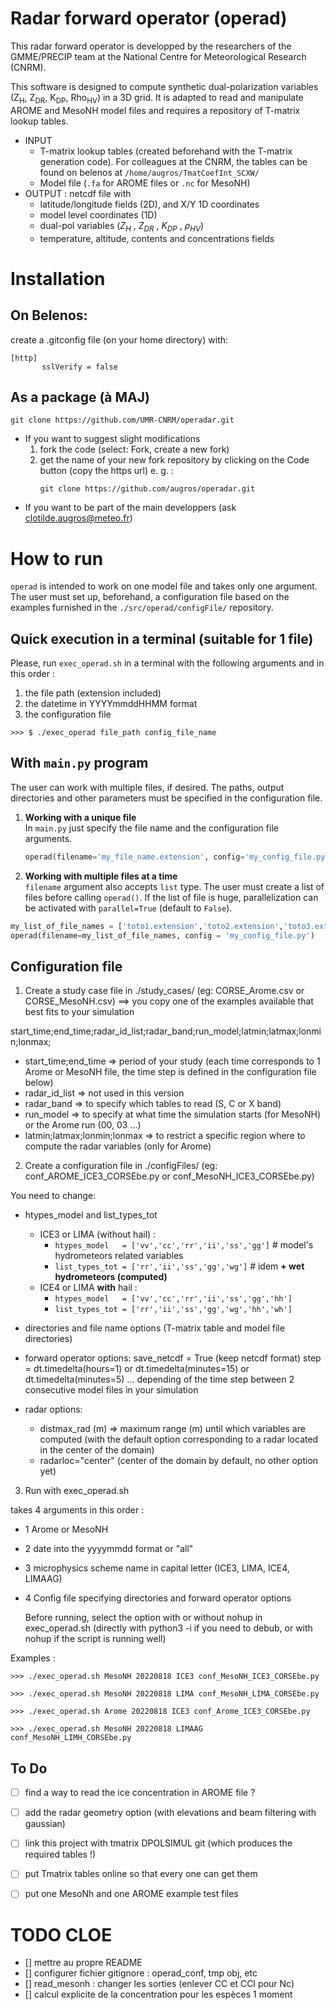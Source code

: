 # Radar forward operator (operad)
This radar forward operator is developped by the researchers of the GMME/PRECIP team at the National Centre for Meteorological Research (CNRM).

This software is designed to compute synthetic dual-polarization variables (Z<sub>H</sub>, Z<sub>DR</sub>, K<sub>DP</sub>, Rho<sub>HV</sub>) in a 3D grid.
It is adapted to read and manipulate AROME and MesoNH model files and requires a repository of T-matrix lookup tables.

* INPUT
  * T-matrix lookup tables (created beforehand with the T-matrix generation code). For colleagues at the CNRM, the tables can be found on belenos at `/home/augros/TmatCoefInt_SCXW/`
  * Model file (`.fa` for AROME files or `.nc` for MesoNH)
* OUTPUT : netcdf file with
  * latitude/longitude fields (2D), and X/Y 1D coordinates
  * model level coordinates (1D)
  * dual-pol variables ($Z_{H}$ , $Z_{DR}$ , $K_{DP}$ , $\rho_{HV}$)
  * temperature, altitude, contents and concentrations fields

# Installation
## On Belenos: 
create a .gitconfig file (on your home directory) with:

```
[http]
       sslVerify = false
```

## As a package (à MAJ)
```
git clone https://github.com/UMR-CNRM/operadar.git
```

* If you want to suggest slight modifications
  1. fork the code (select: Fork, create a new fork)
  2. get the name of your new fork repository by clicking on the Code button (copy the https url) 
     e. g. :
     ```
     git clone https://github.com/augros/operadar.git 
     ```
* If you want to be part of the main developpers (ask clotilde.augros@meteo.fr)


# How to run
`operad` is intended to work on one model file and takes only one argument. The user must set up, beforehand, a configuration file based on the examples furnished in the `./src/operad/configFile/` repository.

## Quick execution in a terminal (suitable for 1 file)
Please, run `exec_operad.sh` in a terminal with the following arguments and in this order :
1) the file path (extension included)
2) the datetime in YYYYmmddHHMM format
3) the configuration file
```
>>> $ ./exec_operad file_path config_file_name
```
## With `main.py` program
The user can work with multiple files, if desired. The paths, output directories and other parameters must be specified in the configuration file.
1) **Working with a unique file** <br> 
   In `main.py` just specify the file name and the configuration file arguments.
   ```python
   operad(filename='my_file_name.extension', config='my_config_file.py')
   ```
2) **Working with multiple files at a time** <br> 
   `filename` argument also accepts `list` type. The user must create a list of files before calling `operad()`. If the list of file is huge, parallelization can be activated with `parallel=True` (default to `False`).
<!---
PENSER À AJOUTER DANS OPERAD :
+ ARGUMENT SWITCH POUR NE PAS REPETER TMATRICE -> The switch argument will be equal to False after one iteration, so the T-matrix tables are read once. 
+ VERIF DU TYPE DE FILENAME : SI = LISTE ALORS BOUCLE, SINON LANCEMENT OPERAD DIRECT
+ ARGUMENT PARALLEL POUR PARALLELISER LE TRAITEMENT DES FICHIERS
-->
   ```python
   my_list_of_file_names = ['toto1.extension','toto2.extension','toto3.extension']
   operad(filename=my_list_of_file_names, config = 'my_config_file.py')
   ```
   

## Configuration file

1) Create a study case file in ./study_cases/  (eg: CORSE_Arome.csv or CORSE_MesoNH.csv)
   ==> you copy one of the examples available that best fits to your simulation

 start_time;end_time;radar_id_list;radar_band;run_model;latmin;latmax;lonmin;lonmax;

* start_time;end_time => period of your study (each time corresponds to 1 Arome or MesoNH file, the time step is defined in the configuration file below)
* radar_id_list => not used in this version 
* radar_band => to specify which tables to read (S, C or X band)
* run_model => to specify at what time the simulation starts (for MesoNH) or the Arome run (00, 03 ...)
* latmin;latmax;lonmin;lonmax => to restrict a specific region where to compute the radar variables (only for Arome)
        
2) Create a configuration file in ./configFiles/ (eg: conf_AROME_ICE3_CORSEbe.py or conf_MesoNH_ICE3_CORSEbe.py)

You need to change:
<!-- A MODIFIER :
Il n'y a plus htypes marqué en dur dans le fichier de config, c'est intégré au programme
-->
* htypes_model and list_types_tot

   - ICE3 or LIMA (without hail) :
     - `htypes_model   = ['vv','cc','rr','ii','ss','gg']` # model's hydrometeors related variables
     - `list_types_tot = ['rr','ii','ss','gg','wg']`    # idem **+ wet hydrometeors (computed)**
   - ICE4 or LIMA **with** hail :
     - `htypes_model   = ['vv','cc','rr','ii','ss','gg','hh']`
     - `list_types_tot = ['rr','ii','ss','gg','wg','hh','wh']`
* directories and file name options (T-matrix table and model file directories)
* forward operator options:
  save_netcdf = True (keep netcdf format)
  step = dt.timedelta(hours=1) or dt.timedelta(minutes=15) or dt.timedelta(minutes=5) ... depending of the time step between 2 consecutive model files in your simulation
* radar options:
   * distmax_rad (m) => maximum range (m) until which variables are computed (with the default option corresponding to a radar located in the center of the domain)
   * radarloc="center" (center of the domain by default, no other option yet)

3) Run with exec_operad.sh
   
takes 4 arguments in this order :
- 1 Arome or MesoNH
- 2 date into the yyyymmdd format or "all"
- 3 microphysics scheme name in capital letter (ICE3, LIMA, ICE4, LIMAAG)
- 4 Config file specifying directories and forward operator options

  Before running, select the option with or without nohup in exec_operad.sh (directly with python3 -i if you need to debub, or with nohup if the script is running well)

Examples :

   `>>> ./exec_operad.sh MesoNH 20220818 ICE3 conf_MesoNH_ICE3_CORSEbe.py`
   
   `>>> ./exec_operad.sh MesoNH 20220818 LIMA conf_MesoNH_LIMA_CORSEbe.py`
   
   `>>> ./exec_operad.sh Arome 20220818 ICE3 conf_Arome_ICE3_CORSEbe.py`

   `>>> ./exec_operad.sh MesoNH 20220818 LIMAAG conf_MesoNH_LIMH_CORSEbe.py`

## To Do
- [ ] find a way to read the ice concentration in AROME file ?
- [ ] add the radar geometry option (with elevations and beam filtering with gaussian)
- [ ] link this project with tmatrix DPOLSIMUL git (which produces the required tables !)
- [ ] put Tmatrix tables online so that every one can get them
- [ ] put one MesoNh and one AROME example test files


# TODO CLOE
- [] mettre au propre README
- [] configurer fichier gitignore : operad_conf, tmp obj, etc
- [] read_mesonh : changer les sorties (enlever CC et CCI pour Nc)
- [] calcul explicite de la concentration pour les espèces 1 moment